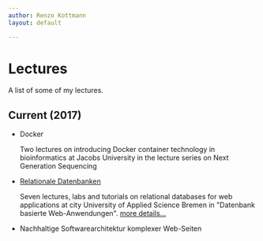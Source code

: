 ```yaml
---
author: Renzo Kottmann
layout: default

---
```

 
# Lectures

A list of some of my lectures.

## Current (2017)

* Docker  
  
  Two lectures on introducing Docker container technology in bioinformatics
  at Jacobs University in the lecture series on Next Generation Sequencing
  
* [Relationale Datenbanken](/lecture/2017-03/database-mi)

  Seven lectures, labs and tutorials on relational databases for web applications at 
  city University of Applied Science Bremen in "Datenbank basierte Web-Anwendungen".
  [more details...](/lecture/2017-03/database-mi)
  
* Nachhaltige Softwarearchitektur komplexer Web-Seiten

 
